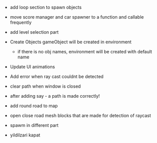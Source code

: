 
- add loop section to spawn objects
- move score manager and car spawner to a function and callable frequently
- add level selection part

- Create Objects gameObject will be created in environment  
  - if there is no obj names, environment will be created with default name

- Update UI animations

- Add error when ray cast couldnt be detected
- clear path when window is closed
- after adding say - a path is made correctly!
- add round road to map 
- open close road mesh blocks that are made for detection of raycast

- spawm in different part

- yildilzari kapat 

